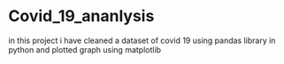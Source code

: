 # Covid_19_ananlysis
in this project i have cleaned a dataset of covid 19 using pandas library in python and plotted graph using matplotlib
